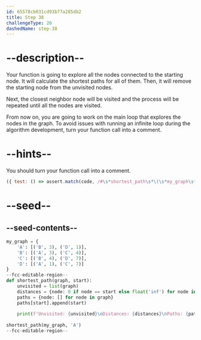 ```yaml
---
id: 65578cb031cd93b77a285db2
title: Step 38
challengeType: 20
dashedName: step-38
---
```


# --description--

Your function is going to explore all the nodes connected to the starting node. It will calculate the shortest paths for all of them. Then, it will remove the starting node from the unvisited nodes. 

Next, the closest neighbor node will be visited and the process will be repeated until all the nodes are visited.

From now on, you are going to work on the main loop that explores the nodes in the graph. To avoid issues with running an infinite loop during the algorithm development, turn your function call into a comment.

# --hints--

You should turn your function call into a comment.

```js
({ test: () => assert.match(code, /#\s*shortest_path\s*\(\s*my_graph\s*,\s*("|')A\1\s*\)/) })
```

# --seed--

## --seed-contents--

```py
my_graph = {
    'A': [('B', 3), ('D', 1)],
    'B': [('A', 3), ('C', 4)],
    'C': [('B', 4), ('D', 7)],
    'D': [('A', 1), ('C', 7)]
}
--fcc-editable-region--
def shortest_path(graph, start):
    unvisited = list(graph)
    distances = {node: 0 if node == start else float('inf') for node in graph}
    paths = {node: [] for node in graph}
    paths[start].append(start)
    
    print(f'Unvisited: {unvisited}\nDistances: {distances}\nPaths: {paths}')
    
shortest_path(my_graph, 'A')
--fcc-editable-region--
```
